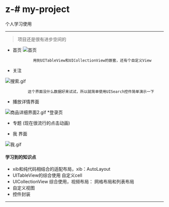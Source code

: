 # z-# my-project
个人学习使用
***
> 项目还是很有进步空间的


* 首页
 ![首页]()

               用到UITableView和UICollectionView的嵌套，还有个自定义View

* 关注

![搜索.gif](https://github.com/zyfname/z-/blob/master/Simulator%20Screen%20Shot%202018年1月27日%20上午10.26.58.png)

              这个界面没什么数据好来试试，所以就简单使用UISearch控件简单演示一下



* 播放详情界面


![商品详细界面2.gif](http://upload-images.jianshu.io/upload_images/651869-7105ba22eb6c21e3.gif?imageMogr2/auto-orient/strip)
*登录页


* 专题 (现在很流行的点击动画)


* 我 界面

![我.gif](http://upload-images.jianshu.io/upload_images/651869-83fcc777f521943e.gif?imageMogr2/auto-orient/strip)
#### 学习到的知识点
*    xib和纯代码相结合的适配布局，xib：AutoLayout 
* UITableView的综合使用 自定义cell
* UICollectionView 综合使用，视频布局： 网格布局和列表布局
* 自定义视图
* 控件封装
***
